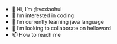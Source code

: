 - 👋 Hi, I’m @vcxiaohui
- 👀 I’m interested in coding
- 🌱 I’m currently learning java language
- 💞️ I’m looking to collaborate on helloword
- 📫 How to reach me 

<!---
vcxiaohui/helloword is a ✨ special ✨ repository because its `README.md` (this file) appears on your GitHub profile.
You can click the Preview link to take a look at your changes.
--->
